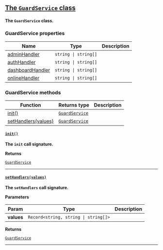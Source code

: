 <section id="main" data-note="AUTO-GENERATED CONTENT, DO NOT EDIT DIRECTLY!">

<h2><a name="guardservice" href="https://ngx-useful.lamnhan.com/content/reference/classes/guardservice.html"><p>The <code>GuardService</code> class</p>
</a></h2>

**The `GuardService` class.**

<h3><a name="guardservice-properties"><p>GuardService properties</p>
</a></h3>

| Name                                                                                                            | Type                            | Description |
| --------------------------------------------------------------------------------------------------------------- | ------------------------------- | ----------- |
| [adminHandler](https://ngx-useful.lamnhan.com/content/reference/classes/guardservice.html#adminhandler)         | <code>string \| string[]</code> |             |
| [authHandler](https://ngx-useful.lamnhan.com/content/reference/classes/guardservice.html#authhandler)           | <code>string \| string[]</code> |             |
| [dashboardHandler](https://ngx-useful.lamnhan.com/content/reference/classes/guardservice.html#dashboardhandler) | <code>string \| string[]</code> |             |
| [onlineHandler](https://ngx-useful.lamnhan.com/content/reference/classes/guardservice.html#onlinehandler)       | <code>string \| string[]</code> |             |

<h3><a name="guardservice-methods"><p>GuardService methods</p>
</a></h3>

| Function                                           | Returns type                                                                                                                       | Description |
| -------------------------------------------------- | ---------------------------------------------------------------------------------------------------------------------------------- | ----------- |
| [init()](#guardservice-init-0)                     | <code><a href="https://ngx-useful.lamnhan.com/content/reference/classes/guardservice.html" target="_blank">GuardService</a></code> |             |
| [setHandlers(values)](#guardservice-sethandlers-0) | <code><a href="https://ngx-useful.lamnhan.com/content/reference/classes/guardservice.html" target="_blank">GuardService</a></code> |             |

<h4><a name="guardservice-init-0" href="https://ngx-useful.lamnhan.com/content/reference/classes/guardservice.html#init"><p><code>init()</code></p>
</a></h4>

**The `init` call signature.**

**Returns**

<code><a href="https://ngx-useful.lamnhan.com/content/reference/classes/guardservice.html" target="_blank">GuardService</a></code>

---

<h4><a name="guardservice-sethandlers-0" href="https://ngx-useful.lamnhan.com/content/reference/classes/guardservice.html#sethandlers"><p><code>setHandlers(values)</code></p>
</a></h4>

**The `setHandlers` call signature.**

**Parameters**

| Param      | Type                                            | Description |
| ---------- | ----------------------------------------------- | ----------- |
| **values** | <code>Record<string, string \| string[]></code> |             |

**Returns**

<code><a href="https://ngx-useful.lamnhan.com/content/reference/classes/guardservice.html" target="_blank">GuardService</a></code>

---

</section>
